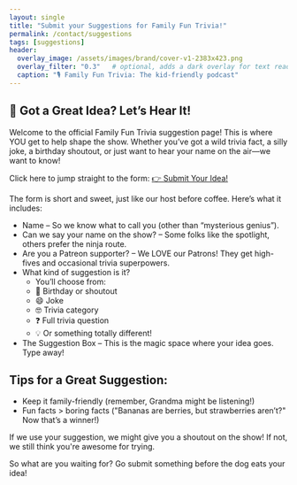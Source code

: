 ```yaml
---
layout: single
title: "Submit your Suggestions for Family Fun Trivia!"
permalink: /contact/suggestions
tags: [suggestions]
header:
  overlay_image: /assets/images/brand/cover-v1-2383x423.png
  overlay_filter: "0.3"   # optional, adds a dark overlay for text readability
  caption: "🎙️ Family Fun Trivia: The kid-friendly podcast"
---
```


## 🧠 Got a Great Idea? Let’s Hear It!

Welcome to the official Family Fun Trivia suggestion page! This is where YOU get to help shape the show. Whether you’ve got a wild trivia fact, a silly joke, a birthday shoutout, or just want to hear your name on the air—we want to know!

Click here to jump straight to the form:
[👉 Submit Your Idea!](https://forms.gle/1dPcA6FGpZNmZf9N6)

The form is short and sweet, just like our host before coffee. Here’s what it includes:

* Name – So we know what to call you (other than “mysterious genius”).
* Can we say your name on the show? – Some folks like the spotlight, others prefer the ninja route.
* Are you a Patreon supporter? – We LOVE our Patrons! They get high-fives and occasional trivia superpowers.
* What kind of suggestion is it?
  - You’ll choose from:
  - 🎉 Birthday or shoutout
  - 😄 Joke
  - 🤓 Trivia category
  - ❓ Full trivia question
  - 💡 Or something totally different!
* The Suggestion Box – This is the magic space where your idea goes. Type away!

## Tips for a Great Suggestion:

* Keep it family-friendly (remember, Grandma might be listening!)
* Fun facts > boring facts ("Bananas are berries, but strawberries aren’t?" Now that’s a winner!)

If we use your suggestion, we might give you a shoutout on the show! If not, we still think you're awesome for trying.

So what are you waiting for?
Go submit something before the dog eats your idea!
